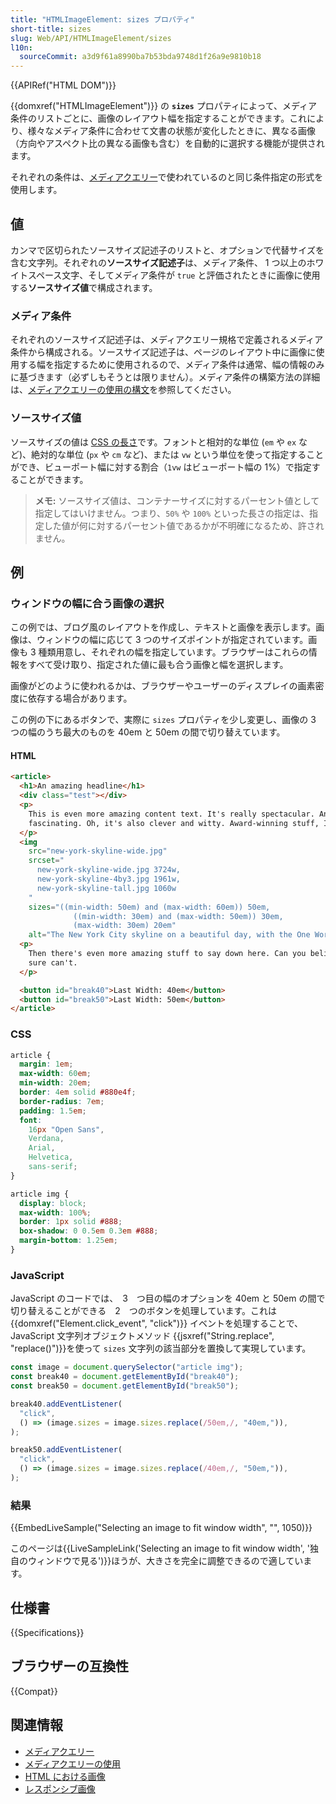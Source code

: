 ```yaml
---
title: "HTMLImageElement: sizes プロパティ"
short-title: sizes
slug: Web/API/HTMLImageElement/sizes
l10n:
  sourceCommit: a3d9f61a8990ba7b53bda9748d1f26a9e9810b18
---
```


{{APIRef("HTML DOM")}}

{{domxref("HTMLImageElement")}} の **`sizes`** プロパティによって、メディア条件のリストごとに、画像のレイアウト幅を指定することができます。これにより、様々なメディア条件に合わせて文書の状態が変化したときに、異なる画像（方向やアスペクト比の異なる画像も含む）を自動的に選択する機能が提供されます。

それぞれの条件は、[メディアクエリー](/ja/docs/Web/CSS/CSS_media_queries)で使われているのと同じ条件指定の形式を使用します。

## 値

カンマで区切られたソースサイズ記述子のリストと、オプションで代替サイズを含む文字列。それぞれの**ソースサイズ記述子**は、メディア条件、 1 つ以上のホワイトスペース文字、そしてメディア条件が `true` と評価されたときに画像に使用する**ソースサイズ値**で構成されます。

### メディア条件

それぞれのソースサイズ記述子は、メディアクエリー規格で定義されるメディア条件から構成される。ソースサイズ記述子は、ページのレイアウト中に画像に使用する幅を指定するために使用されるので、メディア条件は通常、幅の情報のみに基づきます（必ずしもそうとは限りません）。メディア条件の構築方法の詳細は、[メディアクエリーの使用の構文](/ja/docs/Web/CSS/CSS_media_queries/Using_media_queries#構文)を参照してください。

### ソースサイズ値

ソースサイズの値は [CSS の長さ](/ja/docs/Web/CSS/length)です。フォントと相対的な単位 (`em` や `ex` など)、絶対的な単位 (`px` や `cm` など)、または `vw` という単位を使って指定することができ、ビューポート幅に対する割合（`1vw` はビューポート幅の 1%）で指定することができます。

> **メモ:** ソースサイズ値は、コンテナーサイズに対するパーセント値として指定してはいけません。つまり、`50%` や `100%` といった長さの指定は、指定した値が何に対するパーセント値であるかが不明確になるため、許されません。

## 例

### ウィンドウの幅に合う画像の選択

この例では、ブログ風のレイアウトを作成し、テキストと画像を表示します。画像は、ウィンドウの幅に応じて 3 つのサイズポイントが指定されています。画像も 3 種類用意し、それぞれの幅を指定しています。ブラウザーはこれらの情報をすべて受け取り、指定された値に最も合う画像と幅を選択します。

画像がどのように使われるかは、ブラウザーやユーザーのディスプレイの画素密度に依存する場合があります。

この例の下にあるボタンで、実際に `sizes` プロパティを少し変更し、画像の 3 つの幅のうち最大のものを 40em と 50em の間で切り替えています。

#### HTML

```html
<article>
  <h1>An amazing headline</h1>
  <div class="test"></div>
  <p>
    This is even more amazing content text. It's really spectacular. And
    fascinating. Oh, it's also clever and witty. Award-winning stuff, I'm sure.
  </p>
  <img
    src="new-york-skyline-wide.jpg"
    srcset="
      new-york-skyline-wide.jpg 3724w,
      new-york-skyline-4by3.jpg 1961w,
      new-york-skyline-tall.jpg 1060w
    "
    sizes="((min-width: 50em) and (max-width: 60em)) 50em,
              ((min-width: 30em) and (max-width: 50em)) 30em,
              (max-width: 30em) 20em"
    alt="The New York City skyline on a beautiful day, with the One World Trade Center building in the middle." />
  <p>
    Then there's even more amazing stuff to say down here. Can you believe it? I
    sure can't.
  </p>

  <button id="break40">Last Width: 40em</button>
  <button id="break50">Last Width: 50em</button>
</article>
```

### CSS

```css
article {
  margin: 1em;
  max-width: 60em;
  min-width: 20em;
  border: 4em solid #880e4f;
  border-radius: 7em;
  padding: 1.5em;
  font:
    16px "Open Sans",
    Verdana,
    Arial,
    Helvetica,
    sans-serif;
}

article img {
  display: block;
  max-width: 100%;
  border: 1px solid #888;
  box-shadow: 0 0.5em 0.3em #888;
  margin-bottom: 1.25em;
}
```

### JavaScript

JavaScript のコードでは、　3　つ目の幅のオプションを 40em と 50em の間で切り替えることができる　2　つのボタンを処理しています。これは {{domxref("Element.click_event", "click")}} イベントを処理することで、 JavaScript 文字列オブジェクトメソッド {{jsxref("String.replace", "replace()")}}を使って `sizes` 文字列の該当部分を置換して実現しています。

```js
const image = document.querySelector("article img");
const break40 = document.getElementById("break40");
const break50 = document.getElementById("break50");

break40.addEventListener(
  "click",
  () => (image.sizes = image.sizes.replace(/50em,/, "40em,")),
);

break50.addEventListener(
  "click",
  () => (image.sizes = image.sizes.replace(/40em,/, "50em,")),
);
```

### 結果

{{EmbedLiveSample("Selecting an image to fit window width", "", 1050)}}

このページは{{LiveSampleLink('Selecting an image to fit window width', '独自のウィンドウで見る')}}ほうが、大きさを完全に調整できるので適しています。

## 仕様書

{{Specifications}}

## ブラウザーの互換性

{{Compat}}

## 関連情報

- [メディアクエリー](/ja/docs/Web/CSS/CSS_media_queries)
- [メディアクエリーの使用](/ja/docs/Web/CSS/CSS_media_queries/Using_media_queries)
- [HTML における画像](/ja/docs/Learn/HTML/Multimedia_and_embedding/Images_in_HTML)
- [レスポンシブ画像](/ja/docs/Learn/HTML/Multimedia_and_embedding/Responsive_images)
